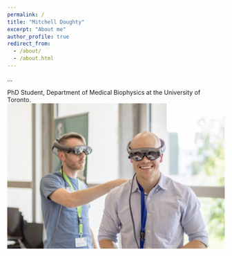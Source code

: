 ```yaml
---
permalink: /
title: "Mitchell Doughty"
excerpt: "About me"
author_profile: true
redirect_from: 
  - /about/
  - /about.html
---
```

...

PhD Student, Department of Medical Biophysics at the University of Toronto.
![me](/images/mitch-holo.jpg)
